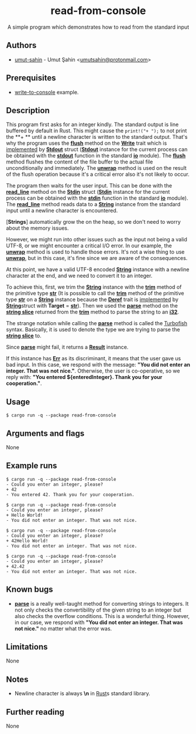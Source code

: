 <div align="center">
  <h1>read-from-console</h1>
  A simple program which demonstrates how to read from the standard input
</div>

## Authors

- [umut-sahin](https://github.com/umut-sahin) - Umut Şahin \<umutsahin@protonmail.com>

## Prerequisites

- [write-to-console] example.

## Description

This program first asks for an integer kindly.
The standard output is line buffered by default in Rust.
This might cause the ```print!("+ ");``` to not print the **+ ** until a newline character is written to the standard output.
That's why the program uses the [**flush**] method on the [**Write**] trait which is [implemented][impl Write for Stdout] by [**Stdout**] struct ([**Stdout**] instance for the current process can be obtained with the [**stdout**] function in the standard [**io**] module).
The [**flush**] method flushes the content of the file buffer to the actual file unconditionally and immediately.
The [**unwrap**] method is used on the result of the flush operation because it's a critical error also it's not likely to occur.

The program then waits for the user input.
This can be done with the [**read_line**] method on the [**Stdin**] struct ([**Stdin**] instance for the current process can be obtained with the [**stdin**] function in the standard [**io**] module).
The [**read_line**] method reads data to a [**String**] instance from the standard input until a newline character is encountered.

[**Strings**] automatically grow the on the heap, so we don't need to worry about the memory issues.

However, we might run into other issues such as the input not being a valid UTF-8, or we might encounter a critical I/O error.
In our example, the [**unwrap**] method is used to handle those errors.
It's not a wise thing to use [**unwrap**], but in this case, it's fine since we are aware of the consequences.

At this point, we have a valid UTF-8 encoded [**String**] instance with a newline character at the end, and we need to convert it to an integer.

To achieve this, first, we trim the [**String**] instance with the [**trim**] method of the primitive type [**str**] (It is possible to call the [**trim**] method of the primitive type [**str**] on a [**String**] instance because the [**Deref**] trait is [implemented][impl Deref for String] by [**String**]struct with **Target** = [**str**]).
Then we used the [**parse**] method on the [**string slice**] returned from the [**trim**] method to parse the string to an [**i32**].

The strange notation while calling the [**parse**] method is called the [Turbofish] syntax.
Basically, it is used to denote the type we are trying to parse the [**string slice**] to.

Since [**parse**] might fail, it returns a [**Result**] instance.

If this instance has [**Err**] as its discriminant, it means that the user gave us bad input.
In this case, we respond with the message: **"You did not enter an integer. That was not nice."**.
Otherwise, the user is co-operative, so we reply with: **"You entered ${enteredInteger}. Thank you for your cooperation."**.

## Usage

```
$ cargo run -q --package read-from-console
```

## Arguments and flags

None

## Example runs

```
$ cargo run -q --package read-from-console
- Could you enter an integer, please?
+ 42
- You entered 42. Thank you for your cooperation.
```

```
$ cargo run -q --package read-from-console
- Could you enter an integer, please?
+ Hello World!
- You did not enter an integer. That was not nice.
```

```
$ cargo run -q --package read-from-console
- Could you enter an integer, please?
+ 42Hello World!
- You did not enter an integer. That was not nice.
```

```
$ cargo run -q --package read-from-console
- Could you enter an integer, please?
+ 42.42
- You did not enter an integer. That was not nice.
```

## Known bugs

- [**parse**] is a really well-taught method for converting strings to integers.
  It not only checks the convertibility of the given string to an integer but also checks the overflow conditions.
  This is a wonderful thing.
  However, in our case, we respond with **"You did not enter an integer. That was not nice."** no matter what the error was.

## Limitations

None

## Notes

- Newline character is always **\n** in [Rust]s standard library.

## Further reading

None


[//]: # (Links)

[**Deref**]:
  https://doc.rust-lang.org/std/ops/trait.Deref.html
[**Err**]:
  https://doc.rust-lang.org/std/result/enum.Result.html#variant.Err
[**flush**]:
  https://doc.rust-lang.org/std/io/trait.Write.html#tymethod.flush
[**i32**]:
  https://doc.rust-lang.org/std/primitive.i32.html
[**io**]:
  https://doc.rust-lang.org/std/io/index.html
[**parse**]:
  https://doc.rust-lang.org/std/primitive.str.html#method.parse
[**read_line**]:
  https://doc.rust-lang.org/std/io/struct.Stdin.html#method.read_line
[**Result**]:
  https://doc.rust-lang.org/std/result/enum.Result.html
[**stdin**]:
  https://doc.rust-lang.org/std/io/fn.stdin.html
[**Stdin**]:
  https://doc.rust-lang.org/std/io/struct.Stdin.html
[**stdout**]:
  https://doc.rust-lang.org/std/io/fn.stdout.html
[**Stdout**]:
  https://doc.rust-lang.org/std/io/struct.Stdout.html
[**str**]:
  https://doc.rust-lang.org/std/primitive.str.html
[**String**]:
  https://doc.rust-lang.org/std/string/struct.String.html
[**string slice**]:
  https://doc.rust-lang.org/std/primitive.str.html
[**trim**]:
  https://doc.rust-lang.org/std/primitive.str.html#method.trim
[**unwrap**]:
  https://doc.rust-lang.org/std/result/enum.Result.html#method.unwrap
[**Write**]:
  https://doc.rust-lang.org/std/io/trait.Write.html
[impl Deref for String]:
  https://doc.rust-lang.org/std/string/struct.String.html#impl-Deref
[impl Write for Stdout]:
  https://doc.rust-lang.org/std/io/struct.Stdout.html#impl-Write
[Rust]:
  https://www.rust-lang.org/
[Turbofish]:
  https://turbo.fish/
[write-to-console]:
  https://github.com/umut-sahin/rust-examples/tree/master/write-to-console
